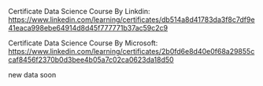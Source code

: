 Certificate Data Science Course By Linkdin: https://www.linkedin.com/learning/certificates/db514a8d41783da3f8c7df9e41eaca998ebe64914d8d45f777771b37ac59c2c9 


Certificate Data Science Course By Microsoft: https://www.linkedin.com/learning/certificates/2b0fd6e8d40e0f68a29855ccaf8456f2370b0d3bee4b05a7c02ca0623da18d50

new data soon
